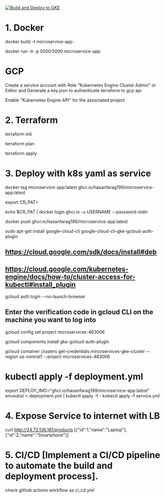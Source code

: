 [![Build and Deploy to GKE](https://github.com/hasanfarag199/Microservices/actions/workflows/gke_cd.yml/badge.svg)](https://github.com/hasanfarag199/Microservices/actions/workflows/gke_cd.yml)
# 1. Docker
docker build -t microservice-app .

docker run -it -p 5000:5000 microservice-app

# GCP

Create a service account with Role "Kubernetes Engine Cluster Admin" or Editor and Generate a key.json to authenticate terraform to gcp api

Enable "Kubernetes Engine API" for the associated project

# 2. Terraform
terraform init

terraform plan 

terraform apply

# 3. Deploy with k8s yaml as service
docker tag microservice-app:latest ghcr.io/hasanfarag199/microservice-app:latest

export CR_PAT=<your-token>

echo $CR_PAT | docker login ghcr.io -u USERNAME --password-stdin

docker push ghcr.io/hasanfarag199/microservice-app:latest


sudo apt-get install google-cloud-cli google-cloud-cli-gke-gcloud-auth-plugin 
## https://cloud.google.com/sdk/docs/install#deb
## https://cloud.google.com/kubernetes-engine/docs/how-to/cluster-access-for-kubectl#install_plugin

gcloud auth login --no-launch-browser

## Enter the verification code in gcloud CLI on the machine you want to log into

gcloud config set project microservices-463006

gcloud components install gke-gcloud-auth-plugin

gcloud container clusters get-credentials mircoservices-gke-cluster --region us-central1 --project microservices-463006

# kubectl apply -f deployment.yml
export DEPLOY_IMG="ghcr.io/hasanfarag199/microservice-app:latest"
envsubst < deployment.yml | kubectl apply -f -
kubectl apply -f service.yml
# 4. Expose Service to internet with LB

curl http://34.72.136.181/products
[{"id":1,"name":"Laptop"},{"id":2,"name":"Smartphone"}]

# 5. CI/CD [Implement a CI/CD pipeline to automate the build and deployment process].
check github actions workflow as ci_cd.yml
